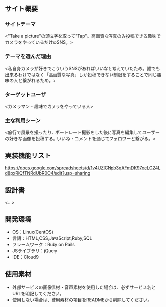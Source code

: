 # <Tap>

## サイト概要
### サイトテーマ
<"Take a picture"の頭文字を取って"Tap"。高画質な写真のみ投稿できる趣味でカメラをやっているだけのSNS。>

### テーマを選んだ理由
<私自身カメラが好きでこういうSNSがあればいいなと考えていたため。誰でも出来るわけではなく「高画質な写真」しか投稿できない制限をすることで同じ趣味の人と繋がれるため。>

### ターゲットユーザ
<カメラマン・趣味でカメラをやっている人>

### 主な利用シーン
<旅行で風景を撮ったり、ポートレート撮影をした後に写真を編集してユーザーの好きな画像を投稿する。いいね・コメントを通じてフォロワーと繋がる。>

## 実装機能リスト
<https://docs.google.com/spreadsheets/d/1v4UZlCNpb3qAFmDK97ocLG24Ld8pxRiQfTNRdUbR0O4/edit?usp=sharing>

## 設計書
<...>

## 開発環境
- OS：Linux(CentOS)
- 言語：HTML,CSS,JavaScript,Ruby,SQL
- フレームワーク：Ruby on Rails
- JSライブラリ：jQuery
- IDE：Cloud9

## 使用素材
- 外部サービスの画像素材・音声素材を使用した場合は、必ずサービス名とURLを明記してください。
- 使用しない場合は、使用素材の項目をREADMEから削除してください。